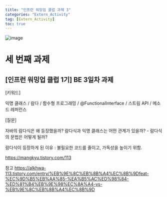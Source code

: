 ```yaml
---
title: "인프런 워밍업 클럽 과제 3"
categories: "Extern_Activity"
tag: [Extern_Activity]
toc: true
---
```


![image](https://cdn.inflearn.com/public/files/blogs/59a8163c-9170-4c9b-a980-54fd54b09524/%EC%9B%8C%EB%B0%8D%EC%97%85%20%EC%8D%B8%EB%84%A4%EC%9D%BC.png)

# 세 번째 과제

## [인프런 워밍업 클럽 1기] BE 3일차 과제

[키워드]

익명 클래스 / 람다 / 함수형 프로그래밍 / @FunctionalInterface / 스트림 API / 메소드 레퍼런스

 

[질문]

자바의 람다식은 왜 등장했을까?
람다식과 익명 클래스는 어떤 관계가 있을까? - 람다식의 문법은 어떻게 될까?

람다식이 등장하게 된 이유 : 불필요한 코드를 줄이고, 가독성을 높이기 위함.

https://mangkyu.tistory.com/113


참고
https://alkhwa-113.tistory.com/entry/%EB%9E%8C%EB%8B%A4%EC%8B%9Dfeat-%EC%9D%B5%EB%AA%85-%EA%B5%AC%ED%98%84-%ED%81%B4%EB%9E%98%EC%8A%A4-vs-%EB%9E%8C%EB%8B%A4%EC%8B%9D